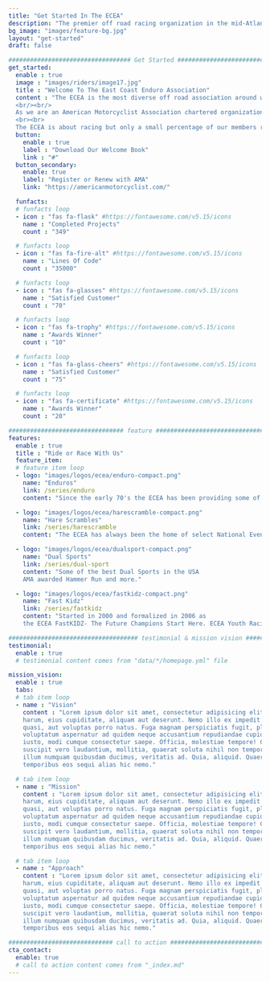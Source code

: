 ```yaml
---
title: "Get Started In The ECEA"
description: "The premier off road racing organization in the mid-Atlantic"
bg_image: "images/feature-bg.jpg"
layout: "get-started"
draft: false

################################## Get Started #####################################
get_started:
  enable : true
  image : "images/riders/image17.jpg"
  title : "Welcome To The East Coast Enduro Association"
  content : "The ECEA is the most diverse off road association around with something for the family, youth rider, racer or enthusiast.
  <br/><br/>
  As we are an American Motorcyclist Association chartered organization, we urge you to join to the AMA. The AMA has many benefits to both the ECEA and to you. The AMA supports motorcycling and our organization and as a member, you will be provided with many benefits.
  <br><br>
  The ECEA is about racing but only a small percentage of our members race and many don’t even ride. Many of our ECEA members just volunteer to help and enjoy the life long friendships that are formed. Our youth racing is a complete family oriented program. Camping for the weekend is very popular with the kids racing on Saturday. Older kids(12+) and adults race on Sunday."
  button:
    enable : true
    label : "Download Our Welcome Book"
    link : "#"
  button_secondary:
    enable: true
    label: "Register or Renew with AMA"
    link: "https://americanmotorcyclist.com/"

  funfacts:
  # funfacts loop
  - icon : "fas fa-flask" #https://fontawesome.com/v5.15/icons
    name : "Completed Projects"
    count : "349"

  # funfacts loop
  - icon : "fas fa-fire-alt" #https://fontawesome.com/v5.15/icons
    name : "Lines Of Code"
    count : "35000"

  # funfacts loop
  - icon : "fas fa-glasses" #https://fontawesome.com/v5.15/icons
    name : "Satisfied Customer"
    count : "70"

  # funfacts loop
  - icon : "fas fa-trophy" #https://fontawesome.com/v5.15/icons
    name : "Awards Winner"
    count : "10"

  # funfacts loop
  - icon : "fas fa-glass-cheers" #https://fontawesome.com/v5.15/icons
    name : "Satisfied Customer"
    count : "75"

  # funfacts loop
  - icon : "fas fa-certificate" #https://fontawesome.com/v5.15/icons
    name : "Awards Winner"
    count : "20"

################################ feature #####################################
features:
  enable : true
  title : "Ride or Race With Us"
  feature_item:
  # feature item loop
  - logo: "images/logos/ecea/enduro-compact.png"
    name: "Enduros"
    link: /series/enduro
    content: "Since the early 70's the ECEA has been providing some of the best Enduro events on the east coast. We offer old school time keepers and some restarts."

  - logo: "images/logos/ecea/harescramble-compact.png"
    name: "Hare Scrambles"
    link: /series/harescramble
    content: "The ECEA has always been the home of select National Events back in the day and now provide some of the most diverse off road events in the country"

  - logo: "images/logos/ecea/dualsport-compact.png"
    name: "Dual Sports"
    link: /series/dual-sport
    content: "Some of the best Dual Sports in the USA
    AMA awarded Hammer Run and more."

  - logo: "images/logos/ecea/fastkidz-compact.png"
    name: "Fast Kidz"
    link: /series/fastkidz
    content: "Started in 2000 and formalized in 2006 as
    the ECEA FastKIDZ- The Future Champions Start Here. ECEA Youth Racing."

#################################### testimonial & mission vision #######################################
testimonial:
  enable : true
  # testimonial content comes from "data/*/homepage.yml" file

mission_vision:
  enable : true
  tabs:
  # tab item loop
  - name : "Vision"
    content : "Lorem ipsum dolor sit amet, consectetur adipisicing elit. Inventore nobis ducimus facere repellat
    harum, eius cupiditate, aliquam aut deserunt. Nemo illo ex impedit autem quod nobis architecto, velit
    quasi, aut voluptas porro natus. Fuga magnam perspiciatis fugit, placeat possimus officia non ducimus
    voluptatum aspernatur ad quidem neque accusantium repudiandae cupiditate nobis corporis, cum facere
    iusto, modi cumque consectetur saepe. Officia, molestiae tempore! Consequatur ipsa consequuntur saepe
    suscipit vero laudantium, mollitia, quaerat soluta nihil non tempore, quos dignissimos quasi ab officiis
    illum numquam quibusdam ducimus, veritatis ad. Quia, aliquid. Quaerat quos ducimus ipsam amet minus
    temporibus eos sequi alias hic nemo."

  # tab item loop
  - name : "Mission"
    content : "Lorem ipsum dolor sit amet, consectetur adipisicing elit. Inventore nobis ducimus facere repellat
    harum, eius cupiditate, aliquam aut deserunt. Nemo illo ex impedit autem quod nobis architecto, velit
    quasi, aut voluptas porro natus. Fuga magnam perspiciatis fugit, placeat possimus officia non ducimus
    voluptatum aspernatur ad quidem neque accusantium repudiandae cupiditate nobis corporis, cum facere
    iusto, modi cumque consectetur saepe. Officia, molestiae tempore! Consequatur ipsa consequuntur saepe
    suscipit vero laudantium, mollitia, quaerat soluta nihil non tempore, quos dignissimos quasi ab officiis
    illum numquam quibusdam ducimus, veritatis ad. Quia, aliquid. Quaerat quos ducimus ipsam amet minus
    temporibus eos sequi alias hic nemo."

  # tab item loop
  - name : "Approach"
    content : "Lorem ipsum dolor sit amet, consectetur adipisicing elit. Inventore nobis ducimus facere repellat
    harum, eius cupiditate, aliquam aut deserunt. Nemo illo ex impedit autem quod nobis architecto, velit
    quasi, aut voluptas porro natus. Fuga magnam perspiciatis fugit, placeat possimus officia non ducimus
    voluptatum aspernatur ad quidem neque accusantium repudiandae cupiditate nobis corporis, cum facere
    iusto, modi cumque consectetur saepe. Officia, molestiae tempore! Consequatur ipsa consequuntur saepe
    suscipit vero laudantium, mollitia, quaerat soluta nihil non tempore, quos dignissimos quasi ab officiis
    illum numquam quibusdam ducimus, veritatis ad. Quia, aliquid. Quaerat quos ducimus ipsam amet minus
    temporibus eos sequi alias hic nemo."

############################# call to action #################################
cta_contact:
  enable: true
  # call to action content comes from "_index.md"
---
```

